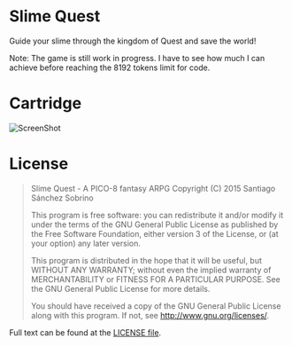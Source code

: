 # Slime Quest
Guide your slime through the kingdom of Quest and save the world!

Note: The game is still work in progress. I have to see how much
I can achieve before reaching the 8192 tokens limit for code.

# Cartridge
![ScreenShot](https://raw.githubusercontent.com/SantiagoSchez/Slime-Quest/refs/heads/master/slime_quest.p8.png)

# License

> Slime Quest - A PICO-8 fantasy ARPG
> Copyright (C) 2015 Santiago Sánchez Sobrino
> 
> This program is free software: you can redistribute it and/or modify
> it under the terms of the GNU General Public License as published by
> the Free Software Foundation, either version 3 of the License, or
> (at your option) any later version.
> 
> This program is distributed in the hope that it will be useful,
> but WITHOUT ANY WARRANTY; without even the implied warranty of
> MERCHANTABILITY or FITNESS FOR A PARTICULAR PURPOSE.  See the
> GNU General Public License for more details.
> 
> You should have received a copy of the GNU General Public License
> along with this program.  If not, see <http://www.gnu.org/licenses/>.

Full text can be found at the [LICENSE file](https://github.com/SanchezSobrino/Slime-Quest/blob/master/LICENSE).
